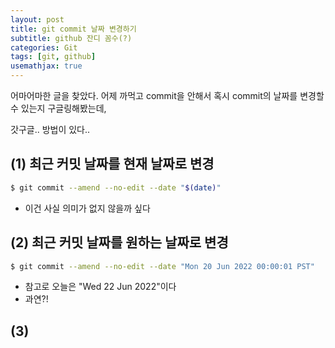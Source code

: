 ```yaml
---
layout: post
title: git commit 날짜 변경하기
subtitle: github 잔디 꼼수(?)
categories: Git
tags: [git, github]
usemathjax: true
---
```


어마어마한 글을 찾았다.
어제 까먹고 commit을 안해서 혹시 commit의 날짜를 변경할 수 있는지
구글링해봤는데,

갓구글..
방법이 있다..

## (1) 최근 커밋 날짜를 현재 날짜로 변경
```bash
$ git commit --amend --no-edit --date "$(date)"
```
- 이건 사실 의미가 없지 않을까 싶다

## (2) 최근 커밋 날짜를 원하는 날짜로 변경
```bash
$ git commit --amend --no-edit --date "Mon 20 Jun 2022 00:00:01 PST"
```
- 참고로 오늘은 "Wed 22 Jun 2022"이다
- 과연?!

## (3) 